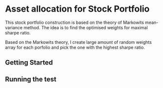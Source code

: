 # Asset allocation for Stock Portfolio 
This stock portfolio construction is based on the theory of Markowits mean-variance method. The idea is to find the optimised weights for maximal sharpe ratio. 

Based on the Markowits theory, I create large amount of random weights array for each porfolio and pick the one with the highest sharpe ratio. 

## Getting Started 




## Running the test 







